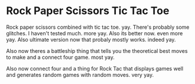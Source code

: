# Rock Paper Scissors Tic Tac Toe
Rock paper scissors combined with tic tac toe.
yay.
There's probably some glitches. I haven't tested much.
more yay.
Also its better now.
even more yay.
Also ultimate version now that probaly mostly works.
indeed yay.

Also now theres a battleship thing that tells you the theoretical best moves to make and a connect four game.
most yay.

Also now connect four and a thing for Rock Tac that displays games well and generates random games with random moves.
very yay.
